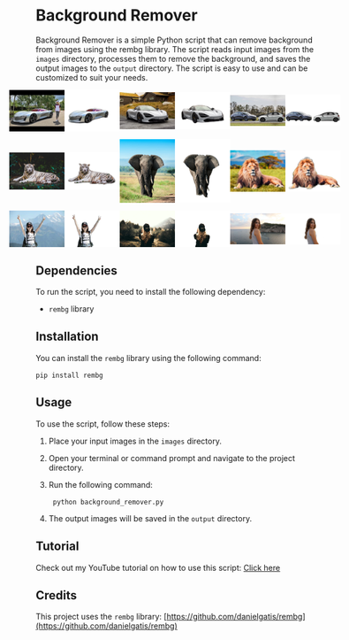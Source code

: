 # Background Remover

Background Remover is a simple Python script that can remove background from images using the rembg library. The script reads input images from the `images` directory, processes them to remove the background, and saves the output images to the `output` directory. The script is easy to use and can be customized to suit your needs.

<p style="display: flex;align-items: center;justify-content: center;">
  <img src="https://raw.githubusercontent.com/KhalsaAnonymous/Background-Remover/master/examples/car-1.jpg" width="100" />
  <img src="https://raw.githubusercontent.com/KhalsaAnonymous/Background-Remover/master/examples/car-1.out.png" width="100" />
  <img src="https://raw.githubusercontent.com/KhalsaAnonymous/Background-Remover/master/examples/car-2.jpg" width="100" />
  <img src="https://raw.githubusercontent.com/KhalsaAnonymous/Background-Remover/master/examples/car-2.out.png" width="100" />
  <img src="https://raw.githubusercontent.com/KhalsaAnonymous/Background-Remover/master/examples/car-3.jpg" width="100" />
  <img src="https://raw.githubusercontent.com/KhalsaAnonymous/Background-Remover/master/examples/car-3.out.png" width="100" />
</p>

<p style="display: flex;align-items: center;justify-content: center;">
  <img src="https://raw.githubusercontent.com/KhalsaAnonymous/Background-Remover/master/examples/animal-1.jpg" width="100" />
  <img src="https://raw.githubusercontent.com/KhalsaAnonymous/Background-Remover/master/examples/animal-1.out.png" width="100" />
  <img src="https://raw.githubusercontent.com/KhalsaAnonymous/Background-Remover/master/examples/animal-2.jpg" width="100" />
  <img src="https://raw.githubusercontent.com/KhalsaAnonymous/Background-Remover/master/examples/animal-2.out.png" width="100" />
  <img src="https://raw.githubusercontent.com/KhalsaAnonymous/Background-Remover/master/examples/animal-3.jpg" width="100" />
  <img src="https://raw.githubusercontent.com/KhalsaAnonymous/Background-Remover/master/examples/animal-3.out.png" width="100" />
</p>

<p style="display: flex;align-items: center;justify-content: center;">
  <img src="https://raw.githubusercontent.com/KhalsaAnonymous/Background-Remover/master/examples/girl-1.jpg" width="100" />
  <img src="https://raw.githubusercontent.com/KhalsaAnonymous/Background-Remover/master/examples/girl-1.out.png" width="100" />
  <img src="https://raw.githubusercontent.com/KhalsaAnonymous/Background-Remover/master/examples/girl-2.jpg" width="100" />
  <img src="https://raw.githubusercontent.com/KhalsaAnonymous/Background-Remover/master/examples/girl-2.out.png" width="100" />
  <img src="https://raw.githubusercontent.com/KhalsaAnonymous/Background-Remover/master/examples/girl-3.jpg" width="100" />
  <img src="https://raw.githubusercontent.com/KhalsaAnonymous/Background-Remover/master/examples/girl-3.out.png" width="100" />
</p>

## Dependencies

To run the script, you need to install the following dependency:

- `rembg` library

## Installation

You can install the `rembg` library using the following command:

    pip install rembg


## Usage

To use the script, follow these steps:

1. Place your input images in the `images` directory.
2. Open your terminal or command prompt and navigate to the project directory.
3. Run the following command:

        python background_remover.py

4. The output images will be saved in the `output` directory.

## Tutorial

Check out my YouTube tutorial on how to use this script: [Click here](https://www.youtube.com/c/khalsaanonymous)

## Credits

This project uses the `rembg` library: [https://github.com/danielgatis/rembg](https://github.com/danielgatis/rembg)

